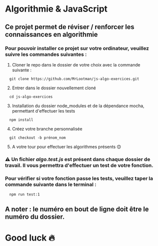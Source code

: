 # Algorithmie & JavaScript

## Ce projet permet de réviser / renforcer les connaissances en algorithmie

### Pour pouvoir installer ce projet sur votre ordinateur, veuillez suivre les commandes suivantes :

1. Cloner le repo dans le dossier de votre choix avec la commande suivante :
```
  git clone https://github.com/MrLootman/js-algo-exercices.git
```

2. Entrer dans le dossier nouvellement cloné 
```
  cd js-algo-exercices
```

3. Installation du dossier node_modules et de la dépendance mocha, permettant d'effectuer les tests

```
  npm install
```

4. Créez votre branche personnalisée

```
  git checkout -b prénom_nom
```

5. A votre tour pour effectuer les algorithmes présents 😊

### ⚠️ Un fichier *algo.test.js* est présent dans chaque dossier de travail. Il vous permettra d'effectuer un test de votre fonction.

### Pour vérifier si votre fonction passe les tests, veuillez taper la commande suivante dans le terminal :

```
  npm run test:1
```

## A noter : le numéro en bout de ligne **doit être le numéro du dossier**.

# Good luck 🔥